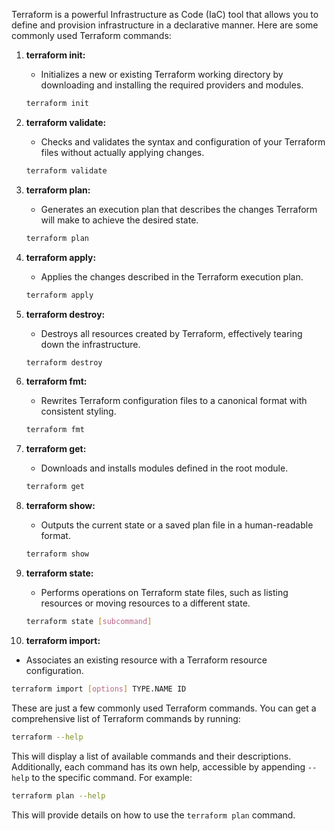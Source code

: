 Terraform is a powerful Infrastructure as Code (IaC) tool that allows you to define and provision infrastructure in a declarative manner. Here are some commonly used Terraform commands:

1. **terraform init:**
    - Initializes a new or existing Terraform working directory by downloading and installing the required providers and modules.

   ```bash
   terraform init
   ```

2. **terraform validate:**
    - Checks and validates the syntax and configuration of your Terraform files without actually applying changes.

   ```bash
   terraform validate
   ```

3. **terraform plan:**
    - Generates an execution plan that describes the changes Terraform will make to achieve the desired state.

   ```bash
   terraform plan
   ```

4. **terraform apply:**
    - Applies the changes described in the Terraform execution plan.

   ```bash
   terraform apply
   ```

5. **terraform destroy:**
    - Destroys all resources created by Terraform, effectively tearing down the infrastructure.

   ```bash
   terraform destroy
   ```

6. **terraform fmt:**
    - Rewrites Terraform configuration files to a canonical format with consistent styling.

   ```bash
   terraform fmt
   ```

7. **terraform get:**
    - Downloads and installs modules defined in the root module.

   ```bash
   terraform get
   ```

8. **terraform show:**
    - Outputs the current state or a saved plan file in a human-readable format.

   ```bash
   terraform show
   ```

9. **terraform state:**
    - Performs operations on Terraform state files, such as listing resources or moving resources to a different state.

   ```bash
   terraform state [subcommand]
   ```

10. **terraform import:**
- Associates an existing resource with a Terraform resource configuration.

```bash
terraform import [options] TYPE.NAME ID
```

These are just a few commonly used Terraform commands. You can get a comprehensive list of Terraform commands by running:

```bash
terraform --help
```

This will display a list of available commands and their descriptions. Additionally, each command has its own help, accessible by appending `--help` to the specific command. For example:

```bash
terraform plan --help
```

This will provide details on how to use the `terraform plan` command.